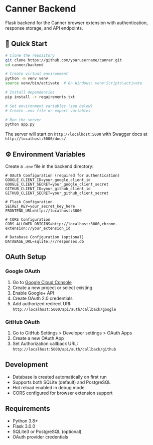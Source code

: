 # Canner Backend

Flask backend for the Canner browser extension with authentication, response storage, and API endpoints.

## 🚀 Quick Start

```bash
# Clone the repository
git clone https://github.com/yourusername/canner.git
cd canner/backend

# Create virtual environment
python -m venv venv
source venv/bin/activate  # On Windows: venv\Scripts\activate

# Install dependencies
pip install -r requirements.txt

# Set environment variables (see below)
# Create .env file or export variables

# Run the server
python app.py
```

The server will start on `http://localhost:5000` with Swagger docs at `http://localhost:5000/docs/`

## ⚙️ Environment Variables

Create a `.env` file in the backend directory:

```env
# OAuth Configuration (required for authentication)
GOOGLE_CLIENT_ID=your_google_client_id
GOOGLE_CLIENT_SECRET=your_google_client_secret
GITHUB_CLIENT_ID=your_github_client_id
GITHUB_CLIENT_SECRET=your_github_client_secret

# Flask Configuration
SECRET_KEY=your_secret_key_here
FRONTEND_URL=http://localhost:3000

# CORS Configuration
CORS_ALLOWED_ORIGINS=http://localhost:3000,chrome-extension://your_extension_id

# Database Configuration (optional)
DATABASE_URL=sqlite:///responses.db
```

## OAuth Setup

### Google OAuth
1. Go to [Google Cloud Console](https://console.cloud.google.com/)
2. Create a new project or select existing
3. Enable Google+ API
4. Create OAuth 2.0 credentials
5. Add authorized redirect URI: `http://localhost:5000/api/auth/callback/google`

### GitHub OAuth
1. Go to GitHub Settings > Developer settings > OAuth Apps
2. Create a new OAuth App
3. Set Authorization callback URL: `http://localhost:5000/api/auth/callback/github`

## Development

- Database is created automatically on first run
- Supports both SQLite (default) and PostgreSQL
- Hot reload enabled in debug mode
- CORS configured for browser extension support

## Requirements

- Python 3.8+
- Flask 3.0.0
- SQLite3 or PostgreSQL (optional)
- OAuth provider credentials
